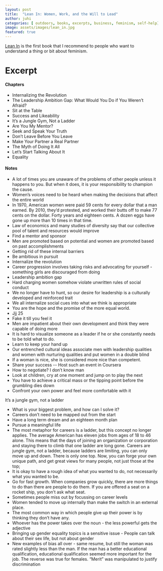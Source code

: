 ```yaml
---
layout: post
title:  "Lean In: Women, Work, and the Will to Lead"
author: juhi
categories: [ outdoors, books, excerpts, business, feminism, self-help]
image: assets/images/lean_in.jpg
featured: true
---
```


[Lean In](https://www.goodreads.com/book/show/16071764-lean-in) is the first book that I recommend to people who want to understand a thing or bit about feminism.


# Excerpt


#### Chapters



*   Internalizing the Revolution
*   The Leadership Ambition Gap: What Would You Do if You Weren’t Afraid?
*   Sit at the Table
*   Success and Likeability
*   It’s a Jungle Gym, Not a Ladder
*   Are You My Mentor?
*   Seek and Speak Your Truth
*   Don’t Leave Before You Leave
*   Make Your Partner a Real Partner
*   The Myth of Doing It All
*   Let’s Start Talking About It
*   Equality


#### Notes



*   A lot of times you are unaware of the problems of other people unless it happens to you. But when it does, it is your responsibility to champion the cause.
*   Women’s voices need to be heard when making the decisions that affect the entire world
*   In 1970, American women were paid 59 cents for every dollar that a man earned. By 2010, they’d protested, and worked their butts off to make 77 cents on the dollar. Forty years and eighteen cents. A dozen eggs have gone up more than 10 times in that time.
*   Law of economics and many studies of diversity say that our collective pool of talent and resources would improve
*   Find a mentor and sponsor
*   Men are promoted based on potential and women are promoted based on past accomplishments
*   Getting rid of these internal barriers 
*   Be ambitious in pursuit
*   Internalize the revolution
*   Career progression involves taking risks and advocating for yourself - something girls are discouraged from doing
*   Leadership ambition gap
*   Hard charging women somehow violate unwritten rules of social conduct
*   We no longer have to hunt, so our desire for leadership is a culturally developed and reinforced trait
*   We all internalize social cues into what we think is appropriate
*   You are the hope and the promise of the more equal world. 
*   Jjj 25
*   Fake it till you feel it
*   Men are impatient about their own development and think they were capable of doing more
*   It is hard to visualize someone as a leader if he or she constantly needs to be told what to do.
*   Learn to keep your hand up
*   Our entrenched cultural ideas associate men with leadership qualities and women with nurturing qualities and put women in a double blind
*   If a woman is nice, she is considered more nice than competent.
*   Share your success -- Host such an event in Coursera
*   How to negotiate? I don’t know man
*   Look at children, cry at one moment and jump on to play the next
*   You have to achieve a critical mass or the tipping point before the grumbling dies down
*   Confront your own power and feel more comfortable with it

It’s a jungle gym, not a ladder



*   What is your biggest problem, and how can I solve it?
*   Careers don’t need to be mapped out from the start
*   Have a long term dream and an eighteen month plan
*   Pursue a meaningful life
*   The most metaphor for careers is a ladder, but this concept no longer applies. The average American has eleven jobs from ages of 18 to 46 alone. This means that the days of joining an organization or corporation and staying there to climb that one ladder are long gone. Careers are jungle gym, not a ladder, because ladders are limiting, you can only move up and down. There is only one top. Now, you can forge your own unique path, and get great views for many people, not just those at the top;
*   It is okay to have a rough idea of what you wanted to do, not necessarily what you wanted to be.
*   Go for fast growth. When companies grow quickly, there are more things to do than there are people to do them. If you are offered a seat on a rocket ship, you don’t ask what seat.
*   Sometimes people miss out by focussing on career levels
*   Women tended to move up internally than make the switch in an external place.
*   The most common way in which people give up their power is by thinking they don’t have any.
*   Whoever has the power takes over the noun - the less powerful gets the adjective
*   Bringing up gender equality topics is a sensitive issue - People can talk about their sex life, but not about gender
*   New examples of bias all over - same resume, but still the woman was rated slightly less than the man. If the man has a better educational qualification, educational qualification seemed more important for the job. The reverse was true for females. “Merit” was manipulated to justify discrimination
